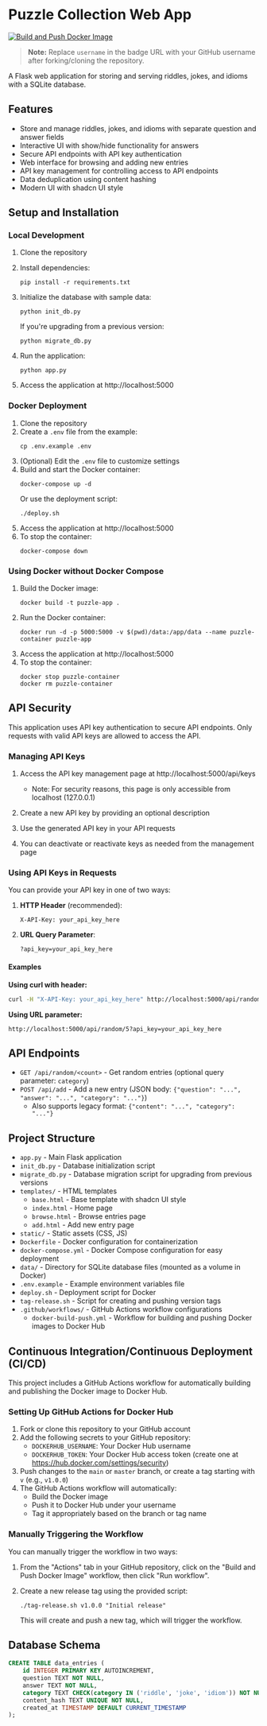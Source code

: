 # Puzzle Collection Web App

[![Build and Push Docker Image](https://github.com/username/puzzle/actions/workflows/docker-build-push.yml/badge.svg)](https://github.com/username/puzzle/actions/workflows/docker-build-push.yml)

> **Note:** Replace `username` in the badge URL with your GitHub username after forking/cloning the repository.

A Flask web application for storing and serving riddles, jokes, and idioms with a SQLite database.

## Features

- Store and manage riddles, jokes, and idioms with separate question and answer fields
- Interactive UI with show/hide functionality for answers
- Secure API endpoints with API key authentication
- Web interface for browsing and adding new entries
- API key management for controlling access to API endpoints
- Data deduplication using content hashing
- Modern UI with shadcn UI style

## Setup and Installation

### Local Development

1. Clone the repository
2. Install dependencies:
   ```
   pip install -r requirements.txt
   ```
3. Initialize the database with sample data:
   ```
   python init_db.py
   ```

   If you're upgrading from a previous version:
   ```
   python migrate_db.py
   ```
4. Run the application:
   ```
   python app.py
   ```
5. Access the application at http://localhost:5000

### Docker Deployment

1. Clone the repository
2. Create a `.env` file from the example:
   ```
   cp .env.example .env
   ```
3. (Optional) Edit the `.env` file to customize settings
4. Build and start the Docker container:
   ```
   docker-compose up -d
   ```
   Or use the deployment script:
   ```
   ./deploy.sh
   ```
5. Access the application at http://localhost:5000
6. To stop the container:
   ```
   docker-compose down
   ```

### Using Docker without Docker Compose

1. Build the Docker image:
   ```
   docker build -t puzzle-app .
   ```
2. Run the Docker container:
   ```
   docker run -d -p 5000:5000 -v $(pwd)/data:/app/data --name puzzle-container puzzle-app
   ```
3. Access the application at http://localhost:5000
4. To stop the container:
   ```
   docker stop puzzle-container
   docker rm puzzle-container
   ```

## API Security

This application uses API key authentication to secure API endpoints. Only requests with valid API keys are allowed to access the API.

### Managing API Keys

1. Access the API key management page at http://localhost:5000/api/keys
   - Note: For security reasons, this page is only accessible from localhost (127.0.0.1)

2. Create a new API key by providing an optional description

3. Use the generated API key in your API requests

4. You can deactivate or reactivate keys as needed from the management page

### Using API Keys in Requests

You can provide your API key in one of two ways:

1. **HTTP Header** (recommended):
   ```
   X-API-Key: your_api_key_here
   ```

2. **URL Query Parameter**:
   ```
   ?api_key=your_api_key_here
   ```

#### Examples

**Using curl with header:**
```bash
curl -H "X-API-Key: your_api_key_here" http://localhost:5000/api/random/5
```

**Using URL parameter:**
```
http://localhost:5000/api/random/5?api_key=your_api_key_here
```

## API Endpoints

- `GET /api/random/<count>` - Get random entries (optional query parameter: `category`)
- `POST /api/add` - Add a new entry (JSON body: `{"question": "...", "answer": "...", "category": "..."}`)
  - Also supports legacy format: `{"content": "...", "category": "..."}`

## Project Structure

- `app.py` - Main Flask application
- `init_db.py` - Database initialization script
- `migrate_db.py` - Database migration script for upgrading from previous versions
- `templates/` - HTML templates
  - `base.html` - Base template with shadcn UI style
  - `index.html` - Home page
  - `browse.html` - Browse entries page
  - `add.html` - Add new entry page
- `static/` - Static assets (CSS, JS)
- `Dockerfile` - Docker configuration for containerization
- `docker-compose.yml` - Docker Compose configuration for easy deployment
- `data/` - Directory for SQLite database files (mounted as a volume in Docker)
- `.env.example` - Example environment variables file
- `deploy.sh` - Deployment script for Docker
- `tag-release.sh` - Script for creating and pushing version tags
- `.github/workflows/` - GitHub Actions workflow configurations
  - `docker-build-push.yml` - Workflow for building and pushing Docker images to Docker Hub

## Continuous Integration/Continuous Deployment (CI/CD)

This project includes a GitHub Actions workflow for automatically building and publishing the Docker image to Docker Hub.

### Setting Up GitHub Actions for Docker Hub

1. Fork or clone this repository to your GitHub account
2. Add the following secrets to your GitHub repository:
   - `DOCKERHUB_USERNAME`: Your Docker Hub username
   - `DOCKERHUB_TOKEN`: Your Docker Hub access token (create one at https://hub.docker.com/settings/security)
3. Push changes to the `main` or `master` branch, or create a tag starting with `v` (e.g., `v1.0.0`)
4. The GitHub Actions workflow will automatically:
   - Build the Docker image
   - Push it to Docker Hub under your username
   - Tag it appropriately based on the branch or tag name

### Manually Triggering the Workflow

You can manually trigger the workflow in two ways:

1. From the "Actions" tab in your GitHub repository, click on the "Build and Push Docker Image" workflow, then click "Run workflow".

2. Create a new release tag using the provided script:
   ```
   ./tag-release.sh v1.0.0 "Initial release"
   ```
   This will create and push a new tag, which will trigger the workflow.

## Database Schema

```sql
CREATE TABLE data_entries (
    id INTEGER PRIMARY KEY AUTOINCREMENT,
    question TEXT NOT NULL,
    answer TEXT NOT NULL,
    category TEXT CHECK(category IN ('riddle', 'joke', 'idiom')) NOT NULL,
    content_hash TEXT UNIQUE NOT NULL,
    created_at TIMESTAMP DEFAULT CURRENT_TIMESTAMP
);
```
